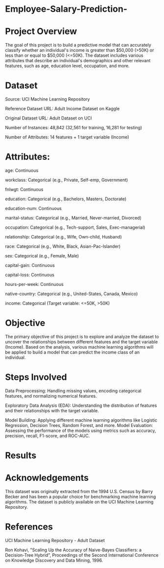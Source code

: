 # Employee-Salary-Prediction-
# Project Overview
The goal of this project is to build a predictive model that can accurately classify whether an individual's income is greater than $50,000 (>50K) or less than or equal to $50,000 (<=50K). The dataset includes various attributes that describe an individual's demographics and other relevant features, such as age, education level, occupation, and more.

# Dataset
Source: UCI Machine Learning Repository

Reference Dataset URL: Adult Income Dataset on Kaggle

Original Dataset URL: Adult Dataset on UCI

Number of Instances: 48,842 (32,561 for training, 16,281 for testing)

Number of Attributes: 14 features + 1 target variable (Income)
# Attributes:
age: Continuous

workclass: Categorical (e.g., Private, Self-emp, Government)

fnlwgt: Continuous

education: Categorical (e.g., Bachelors, Masters, Doctorate)

education-num: Continuous

marital-status: Categorical (e.g., Married, Never-married, Divorced)

occupation: Categorical (e.g., Tech-support, Sales, Exec-managerial)

relationship: Categorical (e.g., Wife, Own-child, Husband)

race: Categorical (e.g., White, Black, Asian-Pac-Islander)

sex: Categorical (e.g., Female, Male)

capital-gain: Continuous

capital-loss: Continuous

hours-per-week: Continuous

native-country: Categorical (e.g., United-States, Canada, Mexico)

income: Categorical (Target variable: <=50K, >50K)
# Objective
The primary objective of this project is to explore and analyze the dataset to uncover the relationships between different features and the target variable (Income).
Based on the analysis, various machine learning algorithms will be applied to build a model that can predict the income class of an individual.

# Steps Involved
Data Preprocessing: Handling missing values, encoding categorical features, and normalizing numerical features.

Exploratory Data Analysis (EDA): Understanding the distribution of features and their relationships with the target variable.

Model Building: Applying different machine learning algorithms like Logistic Regression, Decision Trees, Random Forest, and more.
Model Evaluation: Assessing the performance of the models using metrics such as accuracy, precision, recall, F1-score, and ROC-AUC.
# Results

# Acknowledgements
This dataset was originally extracted from the 1994 U.S. Census by Barry Becker and has been a popular choice for benchmarking machine learning algorithms. The dataset is publicly available on the UCI Machine Learning Repository.

# References
UCI Machine Learning Repository - Adult Dataset

Ron Kohavi, "Scaling Up the Accuracy of Naive-Bayes Classifiers: a Decision-Tree Hybrid", Proceedings of the Second International Conference on Knowledge Discovery and Data Mining, 1996.
